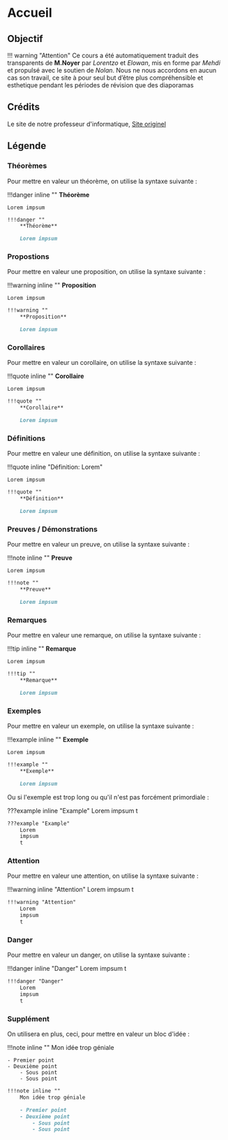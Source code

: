 # Accueil
## Objectif

!!! warning "Attention"
    Ce cours a été automatiquement traduit des transparents de __M.Noyer__ par
    _Lorentzo_ et _Elowan_, mis en forme par _Mehdi_ et propulsé avec le soutien de _Nolan_.
    Nous ne nous accordons en aucun cas son travail, ce site à pour seul but d’être plus compréhensible et esthetique pendant les périodes de révision que des diaporamas

## Crédits

Le site de notre professeur d'informatique, 
[Site originel](https://nussbaumcpge.be/public_html/Sup/MP2I/)

## Légende

### Théorèmes

Pour mettre en valeur un théorème, on utilise la syntaxe suivante :

!!!danger inline ""
    **Théorème**

    Lorem impsum

```markdown
!!!danger ""
    **Théorème**

    Lorem impsum
```

### Propostions

Pour mettre en valeur une proposition, on utilise la syntaxe suivante :

!!!warning inline ""
    **Proposition**

    Lorem impsum

```markdown
!!!warning ""
    **Proposition**

    Lorem impsum
```

### Corollaires

Pour mettre en valeur un corollaire, on utilise la syntaxe suivante :

!!!quote inline ""
    **Corollaire**

    Lorem impsum

```markdown
!!!quote ""
    **Corollaire**

    Lorem impsum
```

### Définitions

Pour mettre en valeur une définition, on utilise la syntaxe suivante :

!!!quote inline "Définition: Lorem"

    Lorem impsum

```markdown
!!!quote ""
    **Définition**

    Lorem impsum
```

### Preuves / Démonstrations 

Pour mettre en valeur un preuve, on utilise la syntaxe suivante :

!!!note inline ""
    **Preuve**

    Lorem impsum

```markdown
!!!note ""
    **Preuve**

    Lorem impsum 
```

### Remarques 

Pour mettre en valeur une remarque, on utilise la syntaxe suivante :

!!!tip inline ""
    **Remarque**

    Lorem impsum

```markdown
!!!tip ""
    **Remarque**

    Lorem impsum
```

### Exemples

Pour mettre en valeur un exemple, on utilise la syntaxe suivante :

!!!example inline ""
    **Exemple**

    Lorem impsum

```markdown
!!!example ""
    **Exemple**

    Lorem impsum
```

Ou si l'exemple est trop long ou qu'il n'est pas forcément primordiale :

???example inline "Example"
    Lorem impsum t

```markdown
???example "Example"
    Lorem 
    impsum
    t
```

### Attention

Pour mettre en valeur une attention, on utilise la syntaxe suivante :

!!!warning inline "Attention"
    Lorem impsum t

```markdown
!!!warning "Attention"
    Lorem 
    impsum 
    t
```

### Danger 

Pour mettre en valeur un danger, on utilise la syntaxe suivante :

!!!danger inline "Danger"
    Lorem impsum t

```markdown
!!!danger "Danger"
    Lorem 
    impsum
    t
```

### Supplément

On utilisera en plus, ceci, pour mettre en valeur un bloc d'idée :

!!!note inline ""
    Mon idée trop géniale

    - Premier point
    - Deuxième point
        - Sous point
        - Sous point 

```markdown
!!!note inline ""
    Mon idée trop géniale

    - Premier point
    - Deuxième point
        - Sous point
        - Sous point
```